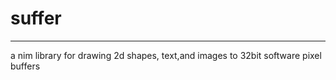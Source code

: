 # suffer
--------
a nim library for drawing 2d shapes, text,and images to 32bit software pixel buffers